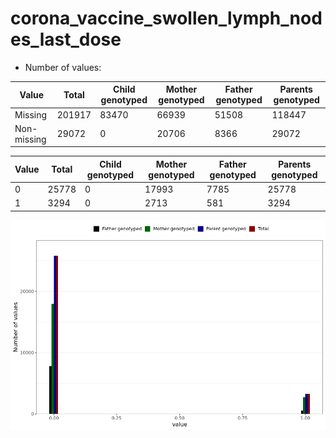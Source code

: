 # corona_vaccine_swollen_lymph_nodes_last_dose
- Number of values:

| Value | Total | Child genotyped | Mother genotyped | Father genotyped | Parents genotyped |
| ----- | ----- | --------------- | ---------------- | ---------------- |---------------- |
| Missing | 201917 | 83470 | 66939 | 51508 | 118447 |
| Non-missing | 29072 | 0 | 20706 | 8366 | 29072 |

| Value | Total | Child genotyped | Mother genotyped | Father genotyped | Parents genotyped |
| ----- | ----- | --------------- | ---------------- | ---------------- |---------------- |
| 0 | 25778 | 0 | 17993 | 7785 | 25778 |
| 1 | 3294 | 0 | 2713 | 581 | 3294 |



![](corona_vaccine_swollen_lymph_nodes_last_dose_n.png)



